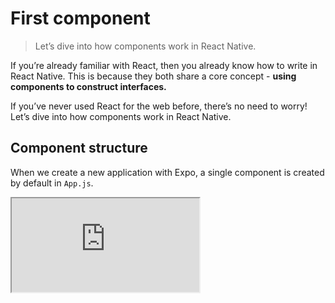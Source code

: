 # First component

> Let’s dive into how components work in React Native.

If you’re already familiar with React, then you already know how to write in React Native. This is because they both share a core concept - **using components to construct interfaces.**

If you’ve never used React for the web before, there’s no need to worry! Let’s dive into how components work in React Native.

## Component structure

When we create a new application with Expo, a single component is created by default in `App.js`.

<iframe src="https://snack.expo.io/embedded/rkIuJ4wVB?preview=true&platform=web" />

Let’s step through each part of the file. All our imports are declared at the very beginning:

```js
import React from "react";
import { StyleSheet, Text, View } from "react-native";
```

Just like writing components in React for a web page, we need to import the `react` library in order to be able to create our components. In the second line however, a number of core APIs from React Native are also imported:

- `StyleSheet`: API used to set styles outside of the component function
- `Text`: Used to display text (analogous to the [<span>](https://developer.mozilla.org/en-US/docs/Web/HTML/Element/span) element in HTML)
- `View`: Used to define layouts and draw boxes with borders (analogous to the [<div>](https://developer.mozilla.org/en-US/docs/Web/HTML/Element/div) element in HTML)

On the web, core elements such as `div` and `span` never need to be imported and are supported by every browser automatically. In React Native however, every component must be imported.

I> Every core React Native API will be explored in more detail later in the series.

There are two ways to define a component using React Native (and React):

- A **function component** that uses a JavaScript function
- A **class component** that uses an ES6 class

Underneath our imports we can see our component defined as a function:

```js
export default function App() {
  return (
    <View style={styles.container}>
      <Text>Open up App.js to start working on your app!</Text>
    </View>
  );
}
```

The function returns what we want to render within that part of our application. In this example, we have a single View component that wraps a Text component that displays a simple message.

This component can also be written using a class instead:

```js
export default class App extends React.Component {
  render() {
    return (
      <View style={styles.container}>
        <Text>Open up App.js to start working on your app!</Text>
      </View>
    );
  }
}
```

Defining a component using a class requires extending`React.Component`. Using `extends` allows us to declare a class as a subclass of another class. In this example, `App` is a subclass of `React.Component`.

React Native reads both of these components in the exact same way. However, using class components make it possible to define state or use lifecycle methods.

I> [Hooks](https://reactjs.org/docs/hooks-intro.html), a newer React feature, also makes it possible to use state and lifecycle operations within function components

The last piece of our component is our style definitions:

```js
const styles = StyleSheet.create({
  container: {
    flex: 1,
    backgroundColor: "#fff",
    alignItems: "center",
    justifyContent: "center"
  }
});
```

The StyleSheet API is used here to define a `container` style that sets background color and a few flexbox properties. Using `flex: 1` makes the `View` expand to fill the entire screen. The combination of `alignItems: center` and `justifyContent: center` ensure the text component is aligned in the vertical and horizontal center.

Interested in learning more about how styling works in React Native? We’ll be exploring this in more detail in tomorrow’s article!
